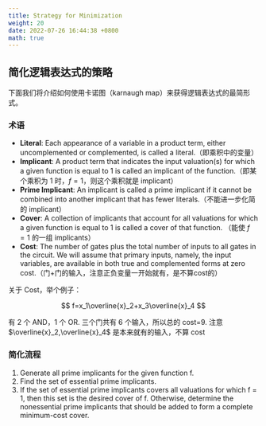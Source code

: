 ```yaml
---
title: Strategy for Minimization
weight: 20
date: 2022-07-26 16:44:38 +0800
math: true
---
```


## 简化逻辑表达式的策略

下面我们将介绍如何使用卡诺图（karnaugh map）来获得逻辑表达式的最简形式。

### 术语

- **Literal**: Each appearance of a variable in a product term, either uncomplemented or complemented, is called a literal.（即乘积中的变量）
- **Implicant**: A product term that indicates the input valuation(s) for which a given function is equal to 1 is called an implicant of the function.（即某个乘积为 1 时，$f=1$，则这个乘积就是 implicant）
- **Prime Implicant**: An implicant is called a prime implicant if it cannot be combined into another implicant that has fewer literals.（不能进一步化简的 implicant）
- **Cover**: A collection of implicants that account for all valuations for which a given function is equal to 1 is called a cover of that function. （能使 $f=1$ 的一组 implicants）
- **Cost**: The
number of gates plus the total number of inputs to all gates in the circuit. We will assume that primary inputs, namely,
the input variables, are available in both true and complemented forms at zero cost.（门+门的输入，注意正负变量一开始就有，是不算cost的）

关于 Cost，举个例子：

$$
f=x_1\overline{x}_2+x_3\overline{x}_4
$$

有 2 个 AND，1 个 OR. 三个门共有 6 个输入，所以总的 cost=9. 注意 $\overline{x}_2,\overline{x}_4$ 是本来就有的输入，不算 cost

### 简化流程

1. Generate all prime implicants for the given function f.
2. Find the set of essential prime implicants.
3. If the set of essential prime implicants covers all valuations for which f = 1, then this set is the desired cover of f. Otherwise, determine the nonessential prime implicants that should be added to form a complete minimum-cost cover.
